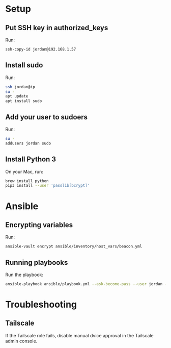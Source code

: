 # Setup

## Put SSH key in authorized_keys

Run:

```bash
ssh-copy-id jordan@192.168.1.57
```

## Install sudo

Run:

```bash
ssh jordan@ip
su -
apt update
apt install sudo
```

## Add your user to sudoers

Run:

```bash
su -
addusers jordan sudo
```

## Install Python 3

On your Mac, run:

```bash
brew install python
pip3 install --user 'passlib[bcrypt]'
```

# Ansible

## Encrypting variables

Run:

```bash
ansible-vault encrypt ansible/inventory/host_vars/beacon.yml
```

## Running playbooks

Run the playbook:

```bash
ansible-playbook ansible/playbook.yml --ask-become-pass --user jordan --inventory ansible/inventory/hosts.ini
```

# Troubleshooting

## Tailscale

If the Tailscale role fails, disable manual dvice approval in the Tailscale admin console.